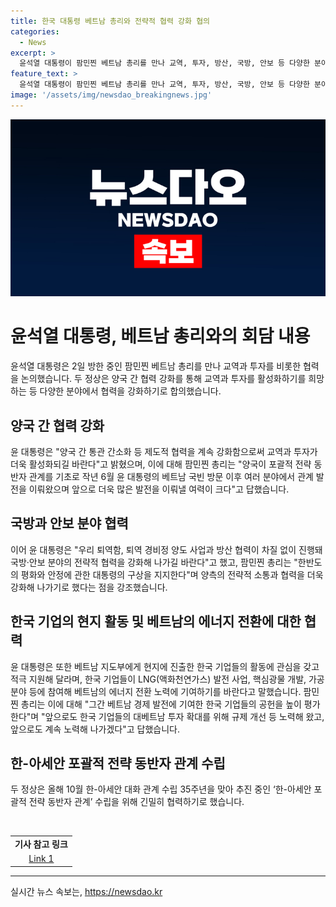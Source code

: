 ```yaml
---
title: 한국 대통령 베트남 총리와 전략적 협력 강화 협의
categories:
  - News
excerpt: >
  윤석열 대통령이 팜민찐 베트남 총리를 만나 교역, 투자, 방산, 국방, 안보 등 다양한 분야에서 협력 강화를 논의했다. 윤 대통령은 베트남 지도부에 한국 기업의 활동에 관심을 갖고 지원을 요청하고, 한-아세안 포괄적 전략 동반자 관계 수립을 위한 협력을 강조했다. 팜민찐 총리는 한국 기업의 베트남 경제 발전에 대한 공헌을 높이 평가하며, 한국 기업의 투자확대를 지지하겠다고 응답했다. 양국은 한반도 비핵화와 역내 평화, 안정을 위한 전략적 협력을 더욱 강화하기로 합의했다.
feature_text: >
  윤석열 대통령이 팜민찐 베트남 총리를 만나 교역, 투자, 방산, 국방, 안보 등 다양한 분야에서 협력 강화를 논의했다. 윤 대통령은 베트남 지도부에 한국 기업의 활동에 관심을 갖고 지원을 요청하고, 한-아세안 포괄적 전략 동반자 관계 수립을 위한 협력을 강조했다. 팜민찐 총리는 한국 기업의 베트남 경제 발전에 대한 공헌을 높이 평가하며, 한국 기업의 투자확대를 지지하겠다고 응답했다. 양국은 한반도 비핵화와 역내 평화, 안정을 위한 전략적 협력을 더욱 강화하기로 합의했다.
image: '/assets/img/newsdao_breakingnews.jpg'
---
```


<p><img src="/assets/img/newsdao_breakingnews.jpg" alt="bookingtag 속보" /></p>

<h1>윤석열 대통령, 베트남 총리와의 회담 내용</h1>

<p data-ke-size="size16">윤석열 대통령은 2일 방한 중인 팜민찐 베트남 총리를 만나 교역과 투자를 비롯한 협력을 논의했습니다. 두 정상은 양국 간 협력 강화를 통해 교역과 투자를 활성화하기를 희망하는 등 다양한 분야에서 협력을 강화하기로 합의했습니다.</p>

<h2 data-ke-size="size26">양국 간 협력 강화</h2>

<p data-ke-size="size16">윤 대통령은 "양국 간 통관 간소화 등 제도적 협력을 계속 강화함으로써 교역과 투자가 더욱 활성화되길 바란다"고 밝혔으며, 이에 대해 팜민찐 총리는 "양국이 포괄적 전략 동반자 관계를 기초로 작년 6월 윤 대통령의 베트남 국빈 방문 이후 여러 분야에서 관계 발전을 이뤄왔으며 앞으로 더욱 많은 발전을 이뤄낼 여력이 크다"고 답했습니다.</p>

<h2 data-ke-size="size26">국방과 안보 분야 협력</h2>

<p data-ke-size="size16">이어 윤 대통령은 "우리 퇴역함, 퇴역 경비정 양도 사업과 방산 협력이 차질 없이 진행돼 국방·안보 분야의 전략적 협력을 강화해 나가길 바란다"고 했고, 팜민찐 총리는 "한반도의 평화와 안정에 관한 대통령의 구상을 지지한다"며 양측의 전략적 소통과 협력을 더욱 강화해 나가기로 했다는 점을 강조했습니다.</p>

<h2 data-ke-size="size26">한국 기업의 현지 활동 및 베트남의 에너지 전환에 대한 협력</h2>

<p data-ke-size="size16">윤 대통령은 또한 베트남 지도부에게 현지에 진출한 한국 기업들의 활동에 관심을 갖고 적극 지원해 달라며, 한국 기업들이 LNG(액화천연가스) 발전 사업, 핵심광물 개발, 가공 분야 등에 참여해 베트남의 에너지 전환 노력에 기여하기를 바란다고 말했습니다. 팜민찐 총리는 이에 대해 "그간 베트남 경제 발전에 기여한 한국 기업들의 공헌을 높이 평가한다"며 "앞으로도 한국 기업들의 대베트남 투자 확대를 위해 규제 개선 등 노력해 왔고, 앞으로도 계속 노력해 나가겠다"고 답했습니다.</p>

<h2 data-ke-size="size26">한-아세안 포괄적 전략 동반자 관계 수립</h2>

<p data-ke-size="size16">두 정상은 올해 10월 한-아세안 대화 관계 수립 35주년을 맞아 추진 중인 ‘한-아세안 포괄적 전략 동반자 관계’ 수립을 위해 긴밀히 협력하기로 했습니다.</p>

<p data-ke-size="size16">&nbsp;</p>

<table>
    <tbody>
        <tr>
            <td style="text-align: center; height: 17px;"><b>기사 참고 링크</b></td>
        </tr>
        <tr>
            <td style="text-align: center; height: 17px;"><a href="https://www.abc.com/article001">Link 1</a></td>
        </tr>
    </tbody>
</table>

<p><hr></p>
실시간 뉴스 속보는, <a href="https://newsdao.kr" rel="dofollow">https://newsdao.kr</a>


